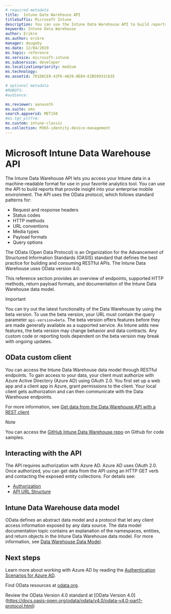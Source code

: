 ```yaml
---
# required metadata
title:  Intune Date Warehouse API
titleSuffix: Microsoft Intune 
description: You can use the Intune Date Warehouse API to build reports that provide insight into your enterprise mobile environment.
keywords: Intune Data Warehouse
author: Erikre
ms.author: erikre
manager: dougeby
ms.date: 12/04/2019
ms.topic: reference
ms.service: microsoft-intune
ms.subservice: developer
ms.localizationpriority: medium
ms.technology:
ms.assetid: 701D6CE9-43F6-4A29-8E84-E2B59931C635

# optional metadata
#ROBOTS:
#audience:

ms.reviewer: aanavath
ms.suite: ems
search.appverid: MET150
#ms.tgt_pltfrm:
ms.custom: intune-classic
ms.collection: M365-identity-device-management
---
```


# Microsoft Intune Data Warehouse API

The Intune Data Warehouse API lets you access your Intune data in a machine-readable format for use in your favorite analytics tool. You can use the API to build reports that provide insight into your enterprise mobile environment. The API uses the OData protocol, which follows standard patterns for:

- Request and response headers
- Status codes
- HTTP methods
- URL conventions
- Media types
- Payload formats
- Query options

The OData (Open Data Protocol) is an Organization for the Advancement of Structured Information Standards (OASIS) standard that defines the best practice for building and consuming RESTful APIs. The Intune Data Warehouse uses OData version 4.0.

This reference section provides an overview of endpoints, supported HTTP methods, return payload formats, and documentation of the Intune Data Warehouse data model.

> [!Important]  
> You can try out the latest functionality of the Data Warehouse by using the beta version. To use the beta version, your URL must contain the query parameter `api-version=beta`. The beta version offers features before they are made generally available as a supported service. As Intune adds new features, the beta version may change behavior and data contracts. Any custom code or reporting tools dependent on the beta version may break with ongoing updates. <!--If you experience problems with the beta service, follow [link to feedback process]() to report the issue or provide feedback.-->

## OData custom client

You can access the Intune Data Warehouse data model through RESTful endpoints. To gain access to your data, your client must authorize with Azure Active Directory (Azure AD) using OAuth 2.0. You first set up a web app and a client app in Azure, grant permissions to the client. Your local client gets authorization and can then communicate with the Data Warehouse endpoints.

For more information, see [Get data from the Data Warehouse API with a REST client](reports-proc-data-rest.md)

> [!Note]  
> You can access the [GitHub Intune Data Warehouse repo](https://github.com/Microsoft/Intune-Data-Warehouse) on Github for code samples.

## Interacting with the API

The API requires authorization with Azure AD. Azure AD uses OAuth 2.0. Once authorized, you can get data from the API using an HTTP GET verb and contacting the exposed entity collections. For details see:

- [Authorization](../reports-api-url.md)
- [API URL Structure](../reports-api-url.md)

## Intune Data Warehouse data model

OData defines an abstract data model and a protocol that let any client access information exposed by any data source. The data model documentation topic contains an explanation of the namespaces, entities, and return objects in the Intune Data Warehouse data model. For more information, see [Data Warehouse Data Model](reports-ref-data-model.md).

## Next steps

Learn more about working with Azure AD by reading the [Authentication Scenarios for Azure AD](https://docs.microsoft.com/azure/active-directory/develop/active-directory-authentication-scenarios).

Find OData resources at [odata.org](https://www.odata.org).
  
Review the OData Version 4.0 standard at [OData Version 4.0]
(https://docs.oasis-open.org/odata/odata/v4.0/odata-v4.0-part1-protocol.html)  
